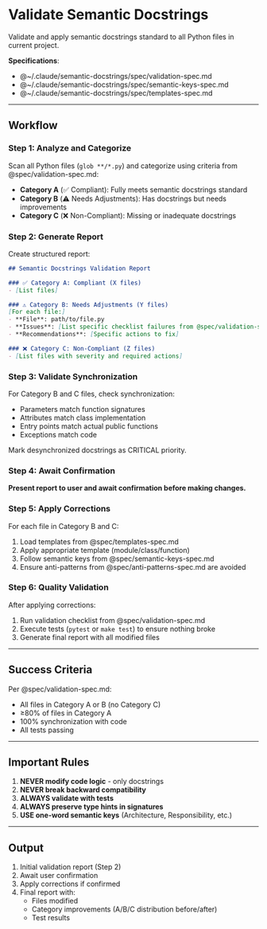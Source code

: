 # Validate Semantic Docstrings

Validate and apply semantic docstrings standard to all Python files in current project.

**Specifications**:
- @~/.claude/semantic-docstrings/spec/validation-spec.md
- @~/.claude/semantic-docstrings/spec/semantic-keys-spec.md
- @~/.claude/semantic-docstrings/spec/templates-spec.md

---

## Workflow

### Step 1: Analyze and Categorize

Scan all Python files (`glob **/*.py`) and categorize using criteria from @spec/validation-spec.md:

- **Category A** (✅ Compliant): Fully meets semantic docstrings standard
- **Category B** (⚠️ Needs Adjustments): Has docstrings but needs improvements
- **Category C** (❌ Non-Compliant): Missing or inadequate docstrings

### Step 2: Generate Report

Create structured report:

```markdown
## Semantic Docstrings Validation Report

### ✅ Category A: Compliant (X files)
- [List files]

### ⚠️ Category B: Needs Adjustments (Y files)
[For each file:]
- **File**: path/to/file.py
- **Issues**: [List specific checklist failures from @spec/validation-spec.md]
- **Recommendations**: [Specific actions to fix]

### ❌ Category C: Non-Compliant (Z files)
- [List files with severity and required actions]
```

### Step 3: Validate Synchronization

For Category B and C files, check synchronization:
- Parameters match function signatures
- Attributes match class implementation
- Entry points match actual public functions
- Exceptions match code

Mark desynchronized docstrings as CRITICAL priority.

### Step 4: Await Confirmation

**Present report to user and await confirmation before making changes.**

### Step 5: Apply Corrections

For each file in Category B and C:
1. Load templates from @spec/templates-spec.md
2. Apply appropriate template (module/class/function)
3. Follow semantic keys from @spec/semantic-keys-spec.md
4. Ensure anti-patterns from @spec/anti-patterns-spec.md are avoided

### Step 6: Quality Validation

After applying corrections:
1. Run validation checklist from @spec/validation-spec.md
2. Execute tests (`pytest` or `make test`) to ensure nothing broke
3. Generate final report with all modified files

---

## Success Criteria

Per @spec/validation-spec.md:
- All files in Category A or B (no Category C)
- ≥80% of files in Category A
- 100% synchronization with code
- All tests passing

---

## Important Rules

1. **NEVER modify code logic** - only docstrings
2. **NEVER break backward compatibility**
3. **ALWAYS validate with tests**
4. **ALWAYS preserve type hints in signatures**
5. **USE one-word semantic keys** (Architecture, Responsibility, etc.)

---

## Output

1. Initial validation report (Step 2)
2. Await user confirmation
3. Apply corrections if confirmed
4. Final report with:
   - Files modified
   - Category improvements (A/B/C distribution before/after)
   - Test results
